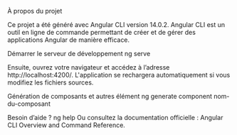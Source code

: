 À propos du projet

Ce projet a été généré avec Angular CLI version 14.0.2. Angular CLI est un outil en ligne de commande permettant de créer et de gérer des applications Angular de manière efficace.

Démarrer le serveur de développement
ng serve

Ensuite, ouvrez votre navigateur et accédez à l’adresse http://localhost:4200/.
L'application se rechargera automatiquement si vous modifiez les fichiers sources.

Génération de composants et autres élément
ng generate component nom-du-composant

Besoin d’aide ?
ng help
Ou consultez la documentation officielle : Angular CLI Overview and Command Reference.
 
 
